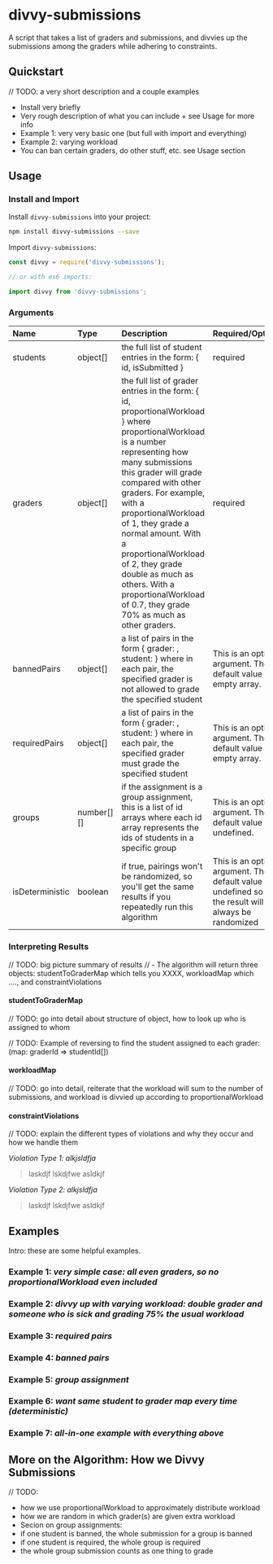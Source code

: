 # divvy-submissions

A script that takes a list of graders and submissions, and divvies up the submissions among the graders while adhering to constraints.

## Quickstart

// TODO: a very short description and a couple examples
- Install very briefly
- Very rough description of what you can include + see Usage for more info
- Example 1: very very basic one (but full with import and everything)
- Example 2: varying workload
- You can ban certain graders, do other stuff, etc. see Usage section

## Usage

### Install and Import

Install `divvy-submissions` into your project:

```bash
npm install divvy-submissions --save
```

Import `divvy-submissions`:

```js
const divvy = require('divvy-submissions');

// or with es6 imports:

import divvy from 'divvy-submissions';
```

### Arguments

| Name        | Type           | Description  | Required/Optional |
| :------------- | :------------- | :----- | :----- |
| students      | object[] | the full list of student entries in the form: { id, isSubmitted } | required|
| graders      | object[]      |  the full list of grader entries in the form: { id, proportionalWorkload } where proportionalWorkload is a number representing how many submissions this grader will grade compared with other graders. For example, with a proportionalWorkload of 1, they grade a normal amount. With a proportionalWorkload of 2, they grade double as much as others. With a proportionalWorkload of 0.7, they grade 70% as much as other graders. | required|
| bannedPairs | object[]     |    a list of pairs in the form { grader: <grader id>, student: <student id> } where in each pair, the specified grader is not allowed to grade the specified student | This is an optional argument. The default value is an empty array. |
| requiredPairs      | object[] | a list of pairs in the form { grader: <grader id>, student: <student id> } where in each pair, the specified grader must grade the specified student| This is an optional argument. The default value is an empty array.|
| groups      | number[][]    |   if the assignment is a group assignment, this is a list of id arrays where each id array represents the ids of students in a specific group | This is an optional argument. The default value is undefined. |
| isDeterministic | boolean |   if true, pairings won't be randomized, so you'll get the same results if you repeatedly run this algorithm | This is an optional argument. The default value is undefined so that the result will always be randomized|

### Interpreting Results

// TODO: big picture summary of results
// - The algorithm will return three objects: studentToGraderMap which tells you XXXX, workloadMap which ...., and constraintViolations

#### studentToGraderMap

// TODO: go into detail about structure of object, how to look up who is assigned to whom

// TODO: Example of reversing to find the student assigned to each grader: (map: graderId => studentId[])

#### workloadMap

// TODO: go into detail, reiterate that the workload will sum to the number of submissions, and workload is divvied up according to proportionalWorkload

#### constraintViolations

// TODO: explain the different types of violations and why they occur and how we handle them

_Violation Type 1: alkjsldfja_

> laskdjf
> lskdjfwe
> asldkjf

_Violation Type 2: alkjsldfja_

> laskdjf
> lskdjfwe
> asldkjf

## Examples

Intro: these are some helpful examples. 

### Example 1: _very simple case: all even graders, so no proportionalWorkload even included_

### Example 2: _divvy up with varying workload: double grader and someone who is sick and grading 75% the usual workload_

### Example 3: _required pairs_

### Example 4: _banned pairs_

### Example 5: _group assignment_

### Example 6: _want same student to grader map every time (deterministic)_

### Example 7: _all-in-one example with everything above_

## More on the Algorithm: How we Divvy Submissions

// TODO:
- how we use proportionalWorkload to approximately distribute workload
- how we are random in which grader(s) are given extra workload
- Secion on group assignments:
- if one student is banned, the whole submission for a group is banned
- if one student is required, the whole group is required
- the whole group submission counts as one thing to grade